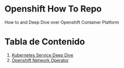 Openshift How To Repo
=====================

How to and Deep Dive over Openshift Container Platform 

# Tabla de Contenido
1. [Kubernetes Service Deep Dive](#howto/kubernetes-service-deep-dive.md)
2. [Openshift Network Operator](#howto/openshift-dns-deep-dive.md)

